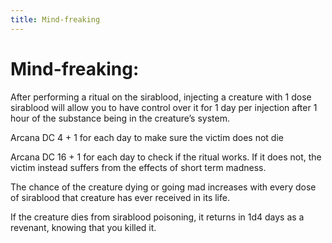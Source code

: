 ```yaml
---
title: Mind-freaking
---
```

# Mind-freaking:

After performing a ritual on the sirablood, injecting a creature with 1 dose sirablood will allow you to have control over it for 1 day per injection after 1 hour of the substance being in the creature’s system.

Arcana DC 4 + 1 for each day to make sure the victim does not die

Arcana DC 16 + 1 for each day to check if the ritual works. If it does not, the victim instead suffers from the effects of short term madness.

The chance of the creature dying or going mad increases with every dose of sirablood that creature has ever received in its life.

If the creature dies from sirablood poisoning, it returns in 1d4 days as a revenant, knowing that you killed it.